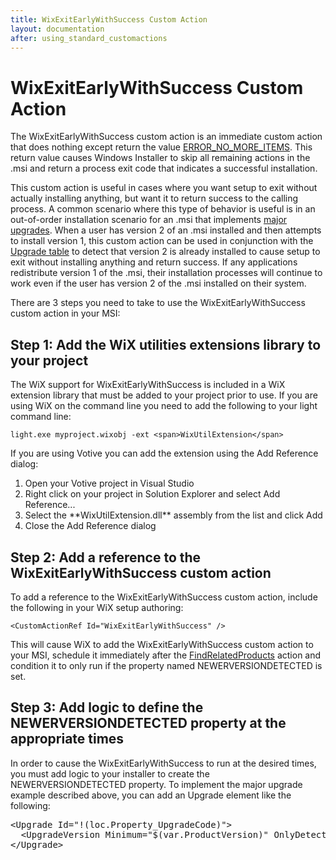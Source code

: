 ```yaml
---
title: WixExitEarlyWithSuccess Custom Action
layout: documentation
after: using_standard_customactions
---
```


# WixExitEarlyWithSuccess Custom Action

The WixExitEarlyWithSuccess custom action is an immediate custom action that does nothing except return the value <a href="http://msdn.microsoft.com/library/aa368072.aspx" target="_blank">ERROR_NO_MORE_ITEMS</a>. This return value causes Windows Installer to skip all remaining actions in the .msi and return a process exit code that indicates a successful installation.

This custom action is useful in cases where you want setup to exit without actually installing anything, but want it to return success to the calling process. A common scenario where this type of behavior is useful is in an out-of-order installation scenario for an .msi that implements <a href="http://msdn.microsoft.com/library/aa369786.aspx" target="_blank">major upgrades</a>. When a user has version 2 of an .msi installed and then attempts to install version 1, this custom action can be used in conjunction with the <a href="http://msdn.microsoft.com/library/aa372379.aspx" target="_blank">Upgrade table</a> to detect that version 2 is already installed to cause setup to exit without installing anything and return success. If any applications redistribute version 1 of the .msi, their installation processes will continue to work even if the user has version 2 of the .msi installed on their system.

There are 3 steps you need to take to use the WixExitEarlyWithSuccess custom action in your MSI:

## Step 1: Add the WiX utilities extensions library to your project

The WiX support for WixExitEarlyWithSuccess is included in a WiX extension library that must be added to your project prior to use. If you are using WiX on the command line you need to add the following to your light command line:

    light.exe myproject.wixobj -ext <span>WixUtilExtension</span>

If you are using Votive you can add the extension using the Add Reference dialog:

<ol>
<li>Open your Votive project in Visual Studio</li>

<li>Right click on your project in Solution Explorer and select Add Reference...</li>

<li>Select the **WixUtilExtension.dll** assembly from the list and click Add</li>

<li>Close the Add Reference dialog</li>
</ol>

## Step 2: Add a reference to the WixExitEarlyWithSuccess custom action

To add a reference to the WixExitEarlyWithSuccess custom action, include the following in your WiX setup authoring:

    <CustomActionRef Id="WixExitEarlyWithSuccess" />

This will cause WiX to add the WixExitEarlyWithSuccess custom action to your MSI, schedule it immediately after the <a href="http://msdn.microsoft.com/library/aa368600.aspx" target="_blank">FindRelatedProducts</a> action and condition it to only run if the property named NEWERVERSIONDETECTED is set.

## Step 3: Add logic to define the NEWERVERSIONDETECTED property at the appropriate times

In order to cause the WixExitEarlyWithSuccess to run at the desired times, you must add logic to your installer to create the NEWERVERSIONDETECTED property. To implement the major upgrade example described above, you can add an Upgrade element like the following:

<pre>
&lt;Upgrade Id="!(loc.Property_UpgradeCode)"&gt;
  &lt;UpgradeVersion Minimum="$(var.ProductVersion)" OnlyDetect="yes" Property="NEWERVERSIONDETECTED" /&gt;
&lt;/Upgrade&gt;
</pre>
